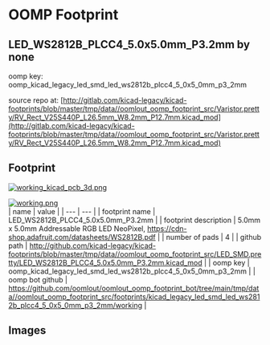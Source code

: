 # OOMP Footprint  
## LED_WS2812B_PLCC4_5.0x5.0mm_P3.2mm  by none  
  
oomp key: oomp_kicad_legacy_led_smd_led_ws2812b_plcc4_5_0x5_0mm_p3_2mm  
  
source repo at: [http://gitlab.com/kicad-legacy/kicad-footprints/blob/master/tmp/data//oomlout_oomp_footprint_src/Varistor.pretty/RV_Rect_V25S440P_L26.5mm_W8.2mm_P12.7mm.kicad_mod](http://gitlab.com/kicad-legacy/kicad-footprints/blob/master/tmp/data//oomlout_oomp_footprint_src/Varistor.pretty/RV_Rect_V25S440P_L26.5mm_W8.2mm_P12.7mm.kicad_mod)  
## Footprint  
  
[![working_kicad_pcb_3d.png](working_kicad_pcb_3d_600.png)](working_kicad_pcb_3d.png)  
  
[![working.png](working_600.png)](working.png)  
| name | value | 
| --- | --- | 
| footprint name | LED_WS2812B_PLCC4_5.0x5.0mm_P3.2mm | 
| footprint description | 5.0mm x 5.0mm Addressable RGB LED NeoPixel, https://cdn-shop.adafruit.com/datasheets/WS2812B.pdf | 
| number of pads | 4 | 
| github path | http://github.com/kicad-legacy/kicad-footprints/blob/master/tmp/data//oomlout_oomp_footprint_src/LED_SMD.pretty/LED_WS2812B_PLCC4_5.0x5.0mm_P3.2mm.kicad_mod | 
| oomp key | oomp_kicad_legacy_led_smd_led_ws2812b_plcc4_5_0x5_0mm_p3_2mm | 
| oomp bot github | https://github.com/oomlout/oomlout_oomp_footprint_bot/tree/main/tmp/data//oomlout_oomp_footprint_src/footprints/kicad_legacy_led_smd_led_ws2812b_plcc4_5_0x5_0mm_p3_2mm/working | 
## Images  
